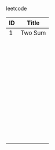 leetcode

| ID   |  Title  |
| ---- | :-----: |
| 1    | Two Sum |
|      |         |
|      |         |
|      |         |
|      |         |
|      |         |
|      |         |
|      |         |
|      |         |
|      |         |
|      |         |
|      |         |
|      |         |
|      |         |
|      |         |
|      |         |
|      |         |
|      |         |
|      |         |
|      |         |
|      |         |
|      |         |
|      |         |
|      |         |
|      |         |
|      |         |
|      |         |
|      |         |
|      |         |
|      |         |
|      |         |
|      |         |
|      |         |
|      |         |
|      |         |
|      |         |
|      |         |
|      |         |
|      |         |
|      |         |
|      |         |
|      |         |
|      |         |
|      |         |
|      |         |
|      |         |
|      |         |
|      |         |
|      |         |



